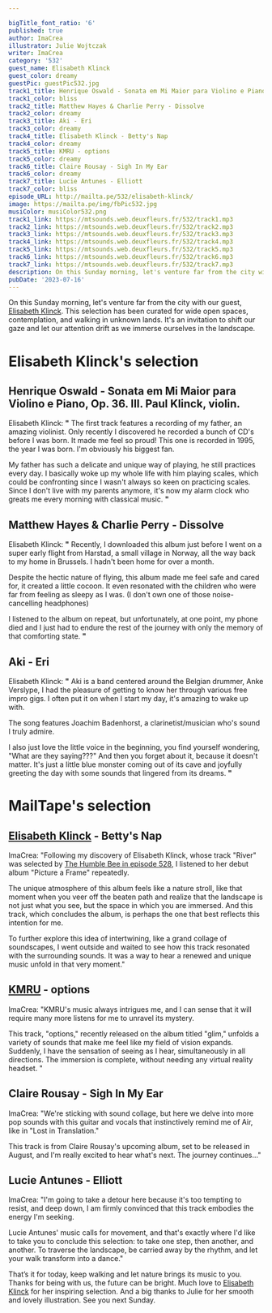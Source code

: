 ```yaml
---

bigTitle_font_ratio: '6'
published: true
author: ImaCrea
illustrator: Julie Wojtczak
writer: ImaCrea
category: '532'
guest_name: Elisabeth Klinck
guest_color: dreamy
guestPic: guestPic532.jpg
track1_title: Henrique Oswald - Sonata em Mi Maior para Violino e Piano, Op. 36. III
track1_color: bliss
track2_title: Matthew Hayes & Charlie Perry - Dissolve
track2_color: dreamy
track3_title: Aki - Eri
track3_color: dreamy
track4_title: Elisabeth Klinck - Betty's Nap
track4_color: dreamy
track5_title: KMRU - options
track5_color: dreamy
track6_title: Claire Rousay - Sigh In My Ear
track6_color: dreamy
track7_title: Lucie Antunes - Elliott
track7_color: bliss
episode_URL: http://mailta.pe/532/elisabeth-klinck/
image: https://mailta.pe/img/fbPic532.jpg
musiColor: musiColor532.png
track1_link: https://mtsounds.web.deuxfleurs.fr/532/track1.mp3
track2_link: https://mtsounds.web.deuxfleurs.fr/532/track2.mp3
track3_link: https://mtsounds.web.deuxfleurs.fr/532/track3.mp3
track4_link: https://mtsounds.web.deuxfleurs.fr/532/track4.mp3
track5_link: https://mtsounds.web.deuxfleurs.fr/532/track5.mp3
track6_link: https://mtsounds.web.deuxfleurs.fr/532/track6.mp3
track7_link: https://mtsounds.web.deuxfleurs.fr/532/track7.mp3
description: On this Sunday morning, let's venture far from the city with our guest, Elisabeth Klinck. This selection has been curated for wide open spaces, contemplation, and walking in unknown lands. It's an invitation to shift our gaze and let our attention drift as we immerse ourselves in the landscape.
pubDate: '2023-07-16'
---
```



On this Sunday morning, let's venture far from the city with our guest, [Elisabeth Klinck](https://hallowground.bandcamp.com/album/elisabeth-klinck-picture-a-frame). This selection has been curated for wide open spaces, contemplation, and walking in unknown lands. It's an invitation to shift our gaze and let our attention drift as we immerse ourselves in the landscape.

# Elisabeth Klinck's selection

##  Henrique Oswald - Sonata em Mi Maior para Violino e Piano, Op. 36. III. Paul Klinck, violin.

Elisabeth Klinck: **"** The first track features a recording of my father, an amazing violinist. Only recently I discovered he recorded a bunch of CD's before I was born. It made me feel so proud! This one is recorded in 1995, the year I was born. I'm obviously his biggest fan. 

My father has such a delicate and unique way of playing, he still practices every day. I basically woke up my whole life with him playing scales, which could be confronting since I wasn't always so keen on practicing scales.
Since I don't live with my parents anymore, it's now my alarm clock who greats me every morning with classical music. **"** 

## Matthew Hayes & Charlie Perry - Dissolve

Elisabeth Klinck: **"** Recently, I downloaded this album just before I went on a super early flight from Harstad, a small village in Norway, all the way back to my home in Brussels. I hadn't been home for over a month.

Despite the hectic nature of flying, this album made me feel safe and cared for, it created a little cocoon.  It even resonated with the children who were far from feeling as sleepy as I was. (I don't own one of those noise-cancelling headphones)

I listened to the album on repeat, but unfortunately, at one point, my phone died and I just had to endure the rest of the journey with only the memory of that comforting state.  **"** 

## Aki - Eri

Elisabeth Klinck: **"** Aki is a band centered around the Belgian drummer, Anke Verslype, I had the pleasure of getting to know her through various free impro gigs. I often put it on when I start my day, it's amazing to wake up with.

The song features Joachim Badenhorst, a clarinetist/musician who's sound I truly admire.

I also just love the little voice in the beginning, you find yourself wondering, "What are they saying???" And then you forget about it, because it doesn't matter. It's just a little blue monster coming out of its cave and joyfully greeting the day with some sounds that lingered from its dreams.  **"** 

# MailTape's selection

## [Elisabeth Klinck](https://hallowground.bandcamp.com/album/elisabeth-klinck-picture-a-frame) - Betty's Nap

ImaCrea: "Following my discovery of Elisabeth Klinck, whose track "River" was selected by [The Humble Bee in episode 528](/528/the-humble-bee/), I listened to her debut album "Picture a Frame" repeatedly.

The unique atmosphere of this album feels like a nature stroll, like that moment when you veer off the beaten path and realize that the landscape is not just what you see, but the space in which you are immersed. And this track, which concludes the album, is perhaps the one that best reflects this intention for me.

To further explore this idea of intertwining, like a grand collage of soundscapes, I went outside and waited to see how this track resonated with the surrounding sounds. It was a way to hear a renewed and unique music unfold in that very moment."

## [KMRU](https://kmru.bandcamp.com/album/glim) - options

ImaCrea: "KMRU's music always intrigues me, and I can sense that it will require many more listens for me to unravel its mystery.

This track, "options," recently released on the album titled "glim," unfolds a variety of sounds that make me feel like my field of vision expands. Suddenly, I have the sensation of seeing as I hear, simultaneously in all directions. The immersion is complete, without needing any virtual reality headset.
"

## Claire Rousay - Sigh In My Ear

ImaCrea: "We're sticking with sound collage, but here we delve into more pop sounds with this guitar and vocals that instinctively remind me of Air, like in "Lost in Translation."

This track is from Claire Rousay's upcoming album, set to be released in August, and I'm really excited to hear what's next. The journey continues..."

## Lucie Antunes - Elliott

ImaCrea: "I'm going to take a detour here because it's too tempting to resist, and deep down, I am firmly convinced that this track embodies the energy I'm seeking.

Lucie Antunes' music calls for movement, and that's exactly where I'd like to take you to conclude this selection: to take one step, then another, and another. To traverse the landscape, be carried away by the rhythm, and let your walk transform into a dance."

That’s it for today, keep walking and let nature brings its music to you. Thanks for being with us, the future can be bright. Much love to [Elisabeth Klinck](https://hallowground.bandcamp.com/album/elisabeth-klinck-picture-a-frame) for her inspiring selection. And a big thanks to Julie for her smooth and lovely illustration. See you next Sunday.
